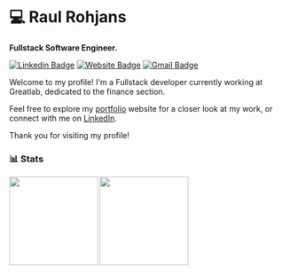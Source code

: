 # 💻 Raul Rohjans
**Fullstack Software Engineer.**

[![Linkedin Badge](https://img.shields.io/badge/-raulrohjans-blue?style=flat&logo=Linkedin&logoColor=white&link=https://www.linkedin.com/in/raulrohjans/)](https://www.linkedin.com/in/raulrohjans/)
[![Website Badge](https://img.shields.io/badge/-rohjans.com-47CCCC?style=flat&logo=Google-Chrome&logoColor=white&link=https://rohjans.com)](https://rohjans.com)
[![Gmail Badge](https://img.shields.io/badge/-rauljann-c14438?style=flat&logo=Gmail&logoColor=white&link=mailto:rauljann@gmail.com)](mailto:rauljann@gmail.com)

Welcome to my profile! I'm a Fullstack developer currently working at Greatlab, dedicated to the finance section.

Feel free to explore my [portfolio](https://rohjans.com/) website for a closer look at my work, or connect with me on [LinkedIn](https://www.linkedin.com/in/raulrohjans/).

Thank you for visiting my profile!


### 📊 Stats

<img height="160px" align="left"   src="https://github-readme-stats-raul-rohjans-projects.vercel.app/api?username=RaulRohjans&show_icons=true&theme=radical"   />
<img height="160px" align="left"  src="https://github-readme-stats-raul-rohjans-projects.vercel.app/api/top-langs/?username=RaulRohjans&layout=compact&theme=radical"  />



#
